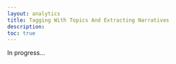 ```yaml
---
layout: analytics
title: Tagging With Topics And Extracting Narratives
description: 
toc: true
---
```


In progress...
